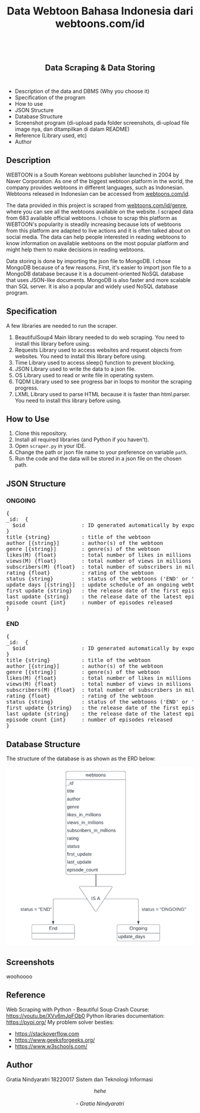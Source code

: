 <h1 align="center">
  <br>
  Data Webtoon Bahasa Indonesia dari webtoons.com/id
  <br>
  <br>
</h1>

<h2 align="center">
  <br>
  Data Scraping & Data Storing
  <br>
  <br>
</h2>

- Description of the data and DBMS (Why you choose it)
- Specification of the program
- How to use
- JSON Structure
- Database Structure
- Screenshot program (di-upload pada folder screenshots, di-upload file image nya, dan ditampilkan di dalam README)
- Reference (Library used, etc)
- Author

## Description

WEBTOON is a South Korean webtoons publisher launched in 2004 by Naver Corporation. As one of the biggest webtoon platform in the world, the company provides webtoons in different languages, such as Indonesian. Webtoons released in Indonesian can be accessed from [webtoons.com/id](webtoons.com/id). 

The data provided in this project is scraped from [webtoons.com/id/genre](webtoons.com/id/genre), where you can see all the webtoons available on the website. I scraped data from 683 available official webtoons. I chose to scrap this platform as WEBTOON's popularity is steadily increasing because lots of webtoons from this platform are adapted to live actions and it is often talked about on social media. The data can help people interested in reading webtoons to know information on available webtoons on the most popular platform and might help them to make decisions in reading webtoons.

Data storing is done by importing the json file to MongoDB. I chose MongoDB because of a few reasons. First, it's easier to import json file to a MongoDB database because it is a document-oriented NoSQL database that uses JSON-like documents. MongoDB is also faster and more scalable than SQL server. It is also a popular and widely used NoSQL database program.

## Specification

A few libraries are needed to run the scraper.

1. BeautifulSoup4
   Main library needed to do web scraping. You need to install this library before using.
2. Requests
   Library used to access websites and request objects from websites. You need to install this library before using.
3. Time
   Library used to access sleep() function to prevent blocking.
4. JSON
   Library used to write the data to a json file.
5. OS
   Library used to read or write file in operating system.
6. TQDM
   Library used to see progress bar in loops to monitor the scraping progress.
7. LXML
   Library used to parse HTML because it is faster than html.parser. You need to install this library before using.

## How to Use
1. Clone this repository.
2. Install all required libraries (and Python if you haven't).
3. Open `scraper.py` in your IDE.
4. Change the path or json file name to your preference on variable `path`.
5. Run the code and the data will be stored in a json file on the chosen path.

## JSON Structure

### ONGOING
<pre>
{
_id:  {
  $oid                  : ID generated automatically by exporting database from MongoDB
}
title {string}          : title of the webtoon
author [{string}]       : author(s) of the webtoon
genre [{string}]        : genre(s) of the webtoon
likes(M) {float}        : total number of likes in millions
views(M) {float}        : total number of views in millions
subscribers(M) {float}  : total number of subscribers in millions
rating {float}          : rating of the webtoon
status {string}         : status of the webtoons ('END' or 'ONGOING')
update days [{string}]  : update schedule of an ongoing webtoon
first update {string}   : the release date of the first episode (in yyyy-mm-dd format)
last update {string}    : the release date of the latest episode (in yyyy-mm-dd format)
episode count {int}     : number of episodes released
}
</pre>

### END
<pre>
{
_id:  {
  $oid                  : ID generated automatically by exporting database from MongoDB
}
title {string}          : title of the webtoon
author [{string}]       : author(s) of the webtoon
genre [{string}]        : genre(s) of the webtoon
likes(M) {float}        : total number of likes in millions
views(M) {float}        : total number of views in millions
subscribers(M) {float}  : total number of subscribers in millions
rating {float}          : rating of the webtoon
status {string}         : status of the webtoons ('END' or 'ONGOING')
first update {string}   : the release date of the first episode (in yyyy-mm-dd format)
last update {string}    : the release date of the latest episode (in yyyy-mm-dd format)
episode count {int}     : number of episodes released
}
</pre>

## Database Structure

The structure of the database is as shown as the ERD below:

![ERD](Data%20Storing/design/erd.png)

## Screenshots

woohoooo

## Reference

Web Scraping with Python - Beautiful Soup Crash Course: https://youtu.be/XVv6mJpFOb0
Python libraries documentation: https://pypi.org/
My problem solver besties: 
- https://stackoverflow.com
- https://www.geeksforgeeks.org/
- https://www.w3schools.com/

## Author

Gratia Nindyaratri
18220017
Sistem dan Teknologi Informasi


<p align="center">
  <i>
  hehe<br><br>
  - Gratia Nindyaratri
  </i>
</p>
<br>